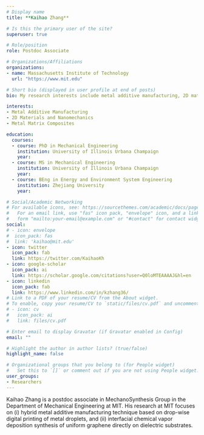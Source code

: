```yaml
---
# Display name
title: **Kaihao Zhang**

# Is this the primary user of the site?
superuser: true

# Role/position
role: Postdoc Associate

# Organizations/Affiliations
organizations:
- name: Massachusetts Institute of Technology
  url: "https://www.mit.edu"

# Short bio (displayed in user profile at end of posts)
bio: My research interests include metal additive manufacturing, 2D materials, and nanocomposites.

interests:
- Metal Additive Manufacturing
- 2D Materials and Nanomechanics
- Metal Matrix Composites

education:
  courses:
  - course: PhD in Mechanical Engineering
    institution: University of Illinois Urbana Champaign
    year: 
  - course: MS in Mechanical Engineering
    institution: University of Illinois Urbana Champaign
    year: 
  - course: BEng in Energy and Environment System Engineering
    institution: Zhejiang University
    year:

# Social/Academic Networking
# For available icons, see: https://sourcethemes.com/academic/docs/page-builder/#icons
#   For an email link, use "fas" icon pack, "envelope" icon, and a link in the
#   form "mailto:your-email@example.com" or "#contact" for contact widget.
social:
# - icon: envelope
#  icon_pack: fas
#  link: 'kaihao@mit.edu'
- icon: twitter
  icon_pack: fab
  link: https://twitter.com/KaihaoKh
- icon: google-scholar
  icon_pack: ai
  link: https://scholar.google.com/citations?user=Q0loMTEAAAAJ&hl=en
- icon: linkedin
  icon_pack: fab
  link: https://www.linkedin.com/in/kzhang36/
# Link to a PDF of your resume/CV from the About widget.
# To enable, copy your resume/CV to `static/files/cv.pdf` and uncomment the lines below.
# - icon: cv
#   icon_pack: ai
#   link: files/cv.pdf

# Enter email to display Gravatar (if Gravatar enabled in Config)
email: ""

# Highlight the author in author lists? (true/false)
highlight_name: false

# Organizational groups that you belong to (for People widget)
#   Set this to `[]` or comment out if you are not using People widget.
user_groups:
- Researchers
---
```


Kaihao Zhang is a postdoc associate in MechanoSynthesis Group in the Department of Mechanical Engineering at MIT. His research at MIT focuses on (i) hybrid metal additive manufacturing technique based on drop-wise digital printing of metal droplets, and (ii) interfacial chemical vapor deposition synthesis of uniform graphene directly on dielectric substrates. 
